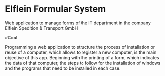 # Elflein Formular System

Web application to manage forms of the IT department in the company Elflein Spedition & Transport GmbH

#Goal

Programming a web application to structure the process of installation or reuse of a computer, which allows to register a new computer, is the main objective of this app. Beginning with the printing of a form, which indicates the data of that computer, the steps to follow for the installation of windows and the programs that need to be installed in each case.
